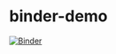 # binder-demo
[![Binder](https://mybinder.org/badge_logo.svg)](https://mybinder.org/v2/gh/henrikaskj/binder-demo/main)
